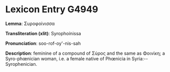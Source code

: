 # Lexicon Entry G4949

**Lemma**: Συροφοίνισσα

**Transliteration (xlit)**: Syrophoínissa

**Pronunciation**: soo-rof-oy'-nis-sah

**Description**:
feminine of a compound of Σύρος and the same as Φοινίκη; a Syro-phœnician woman, i.e. a female native of Phœnicia in Syria:--Syrophenician.
